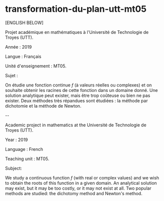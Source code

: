 # transformation-du-plan-utt-mt05
[ENGLISH BELOW]

Projet académique en mathématiques à l'Université de Technologie de Troyes (UTT).

Année : 2019

Langue : Français

Unité d'enseignement : MT05.

Sujet :

On étudie une fonction continue $f$ (à valeurs réelles ou complexes) et on souhaite obtenir les racines de cette fonction dans un domaine donné. Une solution analytique peut exister, mais être trop coûteuse ou bien ne pas exister. Deux méthodes très répandues sont étudiées : la méthode par dichotomie et la méthode de Newton.

--

Academic project in mathematics at the Université de Technologie de Troyes (UTT).

Year : 2019

Language : French

Teaching unit : MT05.

Subject:

We study a continuous function $f$ (with real or complex values) and we wish to obtain the roots of this function in a given domain. An analytical solution may exist, but it may be too costly, or it may not exist at all. Two popular methods are studied: the dichotomy method and Newton's method.
